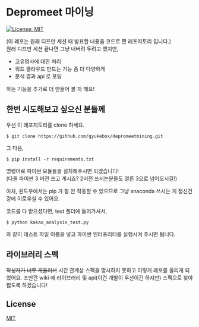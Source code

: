# Depromeet 마이닝

[![License: MIT](https://img.shields.io/badge/License-MIT-yellow.svg)](https://opensource.org/licenses/MIT)



(이 레포는 원래 디프만 세션 때 발표할 내용을 코드로 짠 레포지토리 입니다.)  
원래 디프만 세션 끝나면 그냥 내버려 두려고 했지만,

- 고유명사에 대한 처리
- 워드 클라우드 만드는 기능 좀 더 다양하게
- 분석 결과 api 로 포팅

하는 기능을 추가로 더 만들어 볼 까 해요!



## 한번 시도해보고 싶으신 분들께

우선 이 레포지토리를 clone 하세요.

```
$ git clone https://github.com/gyukebox/depromeetmining.git
```

그 다음, 

```
$ pip install -r requirements.txt
```

명령어로 파이썬 모듈들을 설치해주시면 되겠습니다!  
(다들 파이썬 3 버전 쓰고 계시죠? 2버전 쓰시는분들도 얼른 3으로 넘어오시길!)

아차, 윈도우에서는 pip 가 잘 안 작동할 수 있으므로 그냥 anaconda 쓰시는 게 정신건강에 이로우실 수 있어요.

코드를 다 받으셨다면, test 폴더에 들어가셔서,

```
$ python kakao_analysis_test.py
```

와 같이 테스트 파일 이름을 넣고 파이썬 인터프리터를 실행시켜 주시면 됩니다.



## 라이브러리 스펙

~~작성자가 너무 게을러서~~ 시간 관계상 스펙을 명시하지 못하고 이렇게 레포를 올리게 되었어요. 조만간 wiki 에 라이브러리 및 api(이건 개발이 우선이긴 하지만) 스펙으로 찾아뵙도록 하겠습니다!



## License

[MIT](https://opensource.org/licenses/MIT)

